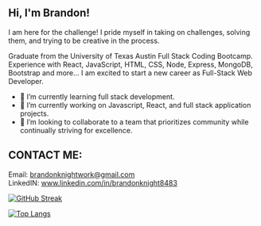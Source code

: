 ## Hi, I'm Brandon!

I am here for the challenge! I pride myself in taking on challenges, solving them, and trying to be creative in the process. 

Graduate from the University of Texas Austin Full Stack Coding Bootcamp. Experience with React, JavaScript, HTML, CSS, Node, Express, MongoDB, Bootstrap and more... I am excited to start a new career as Full-Stack Web Developer.

- 🌱 I’m currently learning full stack development.
- 🔭 I’m currently working on Javascript, React, and full stack application projects.
- 👯 I’m looking to collaborate to a team that prioritizes community while continually striving for excellence.

## CONTACT ME:
Email: brandonknightwork@gmail.com <br>
LinkedIN: www.linkedin.com/in/brandonknight8483

[![GitHub Streak](https://streak-stats.demolab.com?user=blksmk8483&theme=vue)](https://git.io/streak-stats)

<!-- [![GitHub Streak](https://streak-stats.demolab.com/?user=blksmk8483&theme=dark)](https://git.io/streak-stats) -->


[![Top Langs](https://github-readme-stats.vercel.app/api/top-langs/?username=blksmk8483&theme=onedark&layout=compact)](https://github.com/anuraghazra/github-readme-stats)




<!--
**blksmk8483/blksmk8483** is a ✨ _special_ ✨ repository because its `README.md` (this file) appears on your GitHub profile.

Here are some ideas to get you started:

- 🔭 I’m currently working on ...
- 🌱 I’m currently learning ...
- 👯 I’m looking to collaborate on ...
- 🤔 I’m looking for help with ...
- 💬 Ask me about ...
- 📫 How to reach me: ...
- 😄 Pronouns: ...
- ⚡ Fun fact: ...
-->
